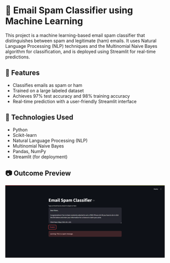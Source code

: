 # 📧 Email Spam Classifier using Machine Learning

This project is a machine learning-based email spam classifier that distinguishes between spam and legitimate (ham) emails. It uses Natural Language Processing (NLP) techniques and the Multinomial Naive Bayes algorithm for classification, and is deployed using Streamlit for real-time predictions.

## 🚀 Features

- Classifies emails as spam or ham
- Trained on a large labeled dataset
- Achieves 97% test accuracy and 98% training accuracy
- Real-time prediction with a user-friendly Streamlit interface

## 🧠 Technologies Used

- Python  
- Scikit-learn  
- Natural Language Processing (NLP)  
- Multinomial Naive Bayes  
- Pandas, NumPy  
- Streamlit (for deployment)

## 📷 Outcome Preview

![Spam Mail Outcome](https://github.com/IlhamDev007/email-spam-classifier-ml/blob/f657afe64c07457eb466b31067622cb8cfdb0463/Outcome/Spam%20Mail%20Outcome.png?raw=true)
